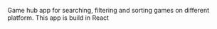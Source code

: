 Game hub app for searching, filtering and sorting games on different platform.
This app is build in React
